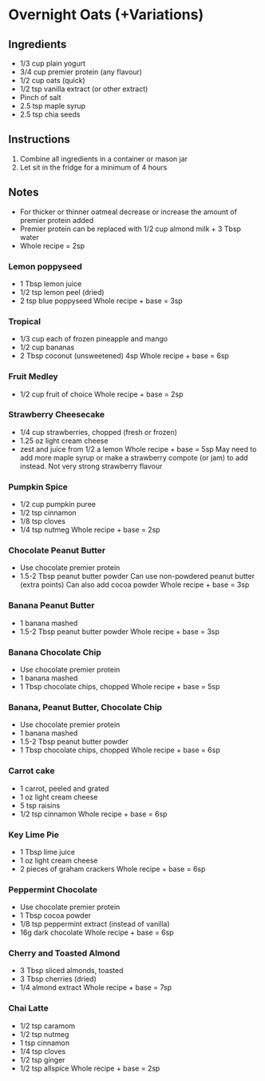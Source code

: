# Overnight Oats (+Variations)

## Ingredients

- 1/3 cup plain yogurt
- 3/4 cup premier protein (any flavour)
- 1/2 cup oats (quick)
- 1/2 tsp vanilla extract (or other extract)
- Pinch of salt
- 2.5 tsp maple syrup
- 2.5 tsp chia seeds

## Instructions

1. Combine all ingredients in a container or mason jar
2. Let sit in the fridge for a minimum of 4 hours

## Notes
- For thicker or thinner oatmeal decrease or increase the amount of premier protein added
- Premier protein can be replaced with 1/2 cup almond milk + 3 Tbsp water
- Whole recipe = 2sp

### Lemon poppyseed
- 1 Tbsp lemon juice
- 1/2 tsp lemon peel (dried)
- 2 tsp blue poppyseed
Whole recipe + base = 3sp

### Tropical
- 1/3 cup each of frozen pineapple and mango
- 1/2 cup bananas
- 2 Tbsp coconut (unsweetened) 4sp
Whole recipe + base = 6sp

### Fruit Medley
- 1/2 cup fruit of choice
Whole recipe + base = 2sp

### Strawberry Cheesecake
- 1/4 cup strawberries, chopped (fresh or frozen)
- 1.25 oz light cream cheese
- zest and juice from 1/2 a lemon
Whole recipe + base = 5sp
May need to add more maple syrup or make a strawberry compote (or jam) to add instead. Not very strong strawberry flavour

### Pumpkin Spice
- 1/2 cup pumpkin puree
- 1/2 tsp cinnamon
- 1/8 tsp cloves
- 1/4 tsp nutmeg
Whole recipe + base = 2sp

### Chocolate Peanut Butter
- Use chocolate premier protein
- 1.5-2 Tbsp peanut butter powder
Can use non-powdered peanut butter (extra points)
Can also add cocoa powder
Whole recipe + base = 3sp

### Banana Peanut Butter
- 1 banana mashed
- 1.5-2 Tbsp peanut butter powder
Whole recipe + base = 3sp

### Banana Chocolate Chip
- Use chocolate premier protein
- 1 banana mashed
- 1 Tbsp chocolate chips, chopped
Whole recipe + base = 5sp

### Banana, Peanut Butter, Chocolate Chip
- Use chocolate premier protein
- 1 banana mashed
- 1.5-2 Tbsp peanut butter powder
- 1 Tbsp chocolate chips, chopped
Whole recipe + base = 6sp

### Carrot cake
- 1 carrot, peeled and grated
- 1 oz light cream cheese
- 5 tsp raisins
- 1/2 tsp cinnamon
Whole recipe + base = 6sp

### Key Lime Pie
- 1 Tbsp lime juice
- 1 oz light cream cheese
- 2 pieces of graham crackers
Whole recipe + base = 6sp


### Peppermint Chocolate
- Use chocolate premier protein
- 1 Tbsp cocoa powder
- 1/8 tsp peppermint extract (instead of vanilla)
- 16g dark chocolate
Whole recipe + base = 6sp

### Cherry and Toasted Almond
- 3 Tbsp sliced almonds, toasted
- 3 Tbsp cherries (dried)
- 1/4 almond extract
Whole recipe + base = 7sp

### Chai Latte
- 1/2 tsp caramom
- 1/2 tsp nutmeg
- 1 tsp cinnamon
- 1/4 tsp cloves
- 1/2 tsp ginger
- 1/2 tsp allspice
Whole recipe + base = 2sp